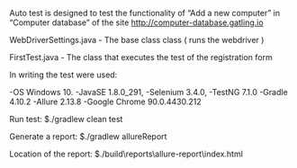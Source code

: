 Auto test is designed to test the functionality of “Add a new computer” in “Computer database” of the site http://computer-database.gatling.io

WebDriverSettings.java - The base class class ( runs the webdriver )

FirstTest.java  - The class that executes the test of the registration form

In writing the test were used: 

-OS Windows 10. 
-JavaSE 1.8.0_291, 
-Selenium 3.4.0, 
-TestNG 7.1.0
-Gradle 4.10.2
-Allure 2.13.8
-Google Chrome 90.0.4430.212

Run test:
$./gradlew clean test

Generate a report:
$./gradlew allureReport

Location of the report:
$./build\reports\allure-report\index.html